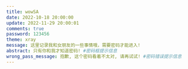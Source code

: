 ```yaml
---
title: wowSA
date: 2022-10-18 20:00:00
update: 2022-11-29 20:00:01
comments: true
password: 123456
theme: xray
message: 这里记录我和女朋友的一些事情哦，需要密码才能进入!
abstract: 只有你和我才知道密码! #密码框提示信息
wrong_pass_message: 抱歉, 这个密码看着不太对, 请再试试! #密码错误提示信息
---
```




